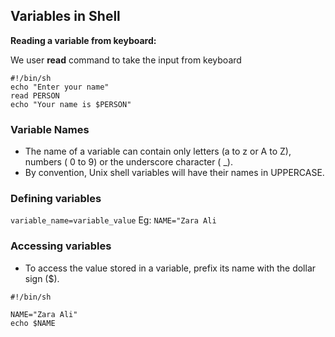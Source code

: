 ## Variables in Shell

**Reading a variable from keyboard:**

We user **read** command to take the input from keyboard

```
#!/bin/sh
echo "Enter your name"
read PERSON
echo "Your name is $PERSON"
```

### Variable Names

- The name of a variable can contain only letters (a to z or A to Z), numbers ( 0 to 9) or the underscore character ( \_).
- By convention, Unix shell variables will have their names in UPPERCASE.

### Defining variables

`variable_name=variable_value`
Eg:
`NAME="Zara Ali`

### Accessing variables

- To access the value stored in a variable, prefix its name with the dollar sign ($).

```
#!/bin/sh

NAME="Zara Ali"
echo $NAME
```
